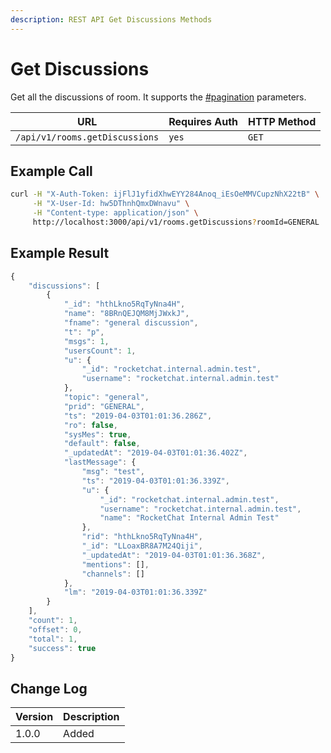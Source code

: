 ```yaml
---
description: REST API Get Discussions Methods
---
```


# Get Discussions

Get all the discussions of room. It supports the [#pagination](../../../#pagination "mention") parameters.

| URL                            | Requires Auth | HTTP Method |
| ------------------------------ | ------------- | ----------- |
| `/api/v1/rooms.getDiscussions` | `yes`         | `GET`       |

## Example Call

```bash
curl -H "X-Auth-Token: ijFlJ1yfidXhwEYY284Anoq_iEsOeMMVCupzNhX22tB" \
     -H "X-User-Id: hw5DThnhQmxDWnavu" \
     -H "Content-type: application/json" \
     http://localhost:3000/api/v1/rooms.getDiscussions?roomId=GENERAL
```

## Example Result

```javascript
{
    "discussions": [
        {
            "_id": "hthLkno5RqTyNna4H",
            "name": "8BRnQEJQM8MjJWxkJ",
            "fname": "general discussion",
            "t": "p",
            "msgs": 1,
            "usersCount": 1,
            "u": {
                "_id": "rocketchat.internal.admin.test",
                "username": "rocketchat.internal.admin.test"
            },
            "topic": "general",
            "prid": "GENERAL",
            "ts": "2019-04-03T01:01:36.286Z",
            "ro": false,
            "sysMes": true,
            "default": false,
            "_updatedAt": "2019-04-03T01:01:36.402Z",
            "lastMessage": {
                "msg": "test",
                "ts": "2019-04-03T01:01:36.339Z",
                "u": {
                    "_id": "rocketchat.internal.admin.test",
                    "username": "rocketchat.internal.admin.test",
                    "name": "RocketChat Internal Admin Test"
                },
                "rid": "hthLkno5RqTyNna4H",
                "_id": "LLoaxBR8A7M24Qiji",
                "_updatedAt": "2019-04-03T01:01:36.368Z",
                "mentions": [],
                "channels": []
            },
            "lm": "2019-04-03T01:01:36.339Z"
        }
    ],
    "count": 1,
    "offset": 0,
    "total": 1,
    "success": true
}
```

## Change Log

| Version | Description |
| ------- | ----------- |
| 1.0.0   | Added       |
